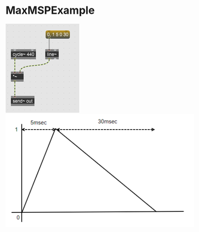 # MaxMSPExample

![line~サンプル](https://github.com/hiwasawa0715/MaxMSPExample/blob/master/img/pict1.png "サンプル")![振幅の変化](https://github.com/hiwasawa0715/MaxMSPExample/blob/master/img/pict2.png "サンプル")

